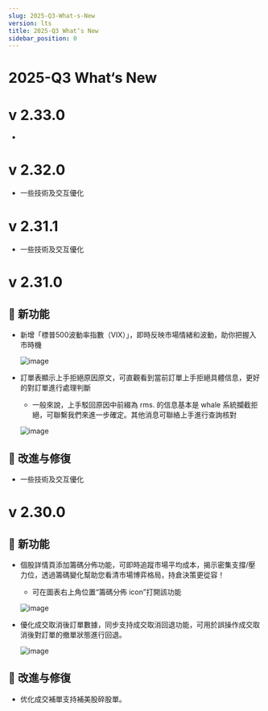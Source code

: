 ```yaml
---
slug: 2025-Q3-What-s-New
version: lts
title: 2025-Q3 What‘s New
sidebar_position: 0
---
```



# 2025-Q3 What‘s New


# v 2.33.0

- 

# v 2.32.0

- 一些技術及交互優化

# v 2.31.1

- 一些技術及交互優化

# v 2.31.0


## 🎉 新功能

- 新增「標普500波動率指數（VIX）」，即時反映市場情緒和波動，助你把握入市時機

    ![image](https://longbridge.larkenterprise.com/space/api/box/stream/download/asynccode/?code=ODZiODZjNTIyM2ZjMDljODExNjNmNzYxN2M4MDFhYjBfSDMxTmZSUXN6NVQwdlRiREc1ekhqWDJZZ0dGd0N4Q3ZfVG9rZW46RElsTWJiQ1M5bzBlYWh4MEJQYWNDdURCbjhPXzE3NTY5NTE3ODE6MTc1Njk1NTM4MV9WNA)

- 訂單表顯示上手拒絕原因原文，可直觀看到當前訂單上手拒絕具體信息，更好的對訂單進行處理判斷
    - 一般來說，上手駁回原因中前綴為 rms. 的信息基本是 whale 系統攔截拒絕，可聯繫我們來進一步確定。其他消息可聯絡上手進行查詢核對

    ![image](https://longbridge.larkenterprise.com/space/api/box/stream/download/asynccode/?code=NzVlZjU4YzI4YjJmYmM2YTg2ZGEzYWE2YTg4YTlhYjNfbW11WjE5dEpuRGp3eEtaUTlVRXdWOWVwcEdLc01pZ2FfVG9rZW46TmF1UmJ0eXNCb1VHNE14eHhpSWNib3FxblVkXzE3NTY5NTE3ODE6MTc1Njk1NTM4MV9WNA)


## 📌 改進与修復

- 一些技術及交互優化

# v 2.30.0


## 🎉 新功能

- 個股詳情頁添加籌碼分佈功能，可即時追蹤市場平均成本，揭示密集支撐/壓力位，透過籌碼變化幫助您看清市場博弈格局，持倉決策更從容！
    - 可在圖表右上角位置“籌碼分佈 icon”打開該功能

    ![image](https://longbridge.larkenterprise.com/space/api/box/stream/download/asynccode/?code=OWJlYTk3YmYxMzA5ZGY3YTBkMDk5Mjk3MzJjM2M5YjdfVk4xQzNJMnpjMjRiTzQzN0tWSHQ0UmpYNnpET0QzcXhfVG9rZW46QWdYZGJJd3FZb2lyQmJ4d1dSdWNyQWNLbnFjXzE3NTY5NTE3ODE6MTc1Njk1NTM4MV9WNA)

- 優化成交取消後訂單數據，同步支持成交取消回退功能，可用於誤操作成交取消後對訂單的撤單狀態進行回退。

    ![image](https://longbridge.larkenterprise.com/space/api/box/stream/download/asynccode/?code=Mjc4ZjZjZjZiYTkwMjc0MmFlZTVhNmJiY2RjZWZjZTBfMXp0TjdEWUp1dHN6ZVZ4dWZGMk1PbzVZZXF2dXB3Y01fVG9rZW46UXNWTGJuTDlub09qZkh4dmoxdGNtMjhtbllPXzE3NTY5NTE3ODE6MTc1Njk1NTM4MV9WNA)


## 📌 改進与修復

- 优化成交補單支持補美股碎股單。
